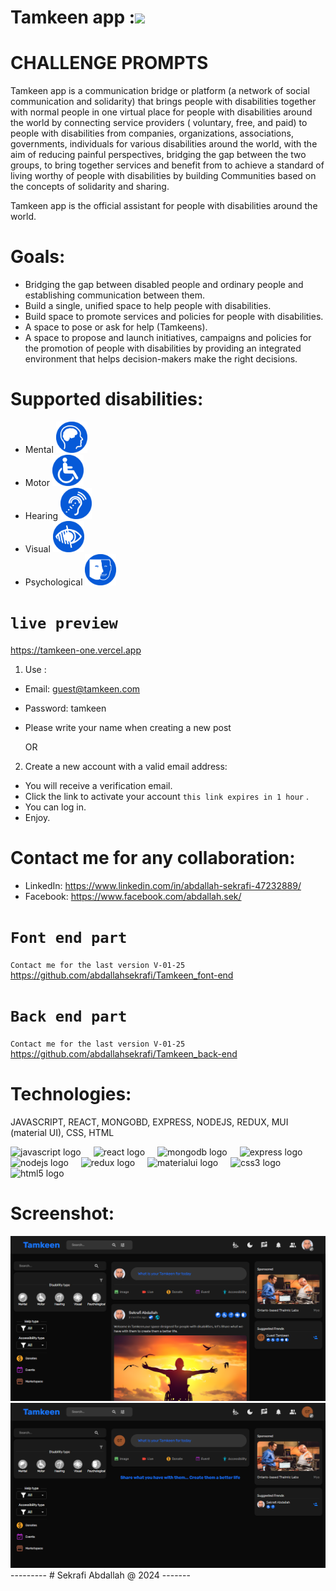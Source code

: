 # Tamkeen app :<img src="https://raw.githubusercontent.com/MartinHeinz/MartinHeinz/master/wave.gif" width="30px">

# CHALLENGE PROMPTS
Tamkeen app is a communication bridge or platform (a network of social communication and solidarity) that brings people with disabilities together with normal people in one virtual place for people with disabilities around the world by connecting service providers ( voluntary, free, and paid) to people with disabilities from companies, organizations, associations, governments, individuals for various disabilities around the world, with the aim of reducing painful perspectives, bridging the gap between the two groups, to bring together services and benefit from to achieve a standard of living worthy of people with disabilities by building Communities based on the concepts of solidarity and sharing.

Tamkeen app is the official assistant for people with disabilities around the world.

# Goals:
- Bridging the gap between disabled people and ordinary people and establishing communication between them.
- Build a single, unified space to help people with disabilities.
- Build space to promote services and policies for people with disabilities.
- A space to pose or ask for help (Tamkeens).
- A space to propose and launch initiatives, campaigns and policies for the promotion of people with disabilities by providing an integrated environment that helps decision-makers make the right decisions.

# Supported disabilities:
- Mental <img src="screenshot/mental.svg" width="50">
- Motor <img src="screenshot/motor.svg" width="50">
- Hearing <img src="screenshot/hearing.svg" width="50">
- Visual <img src="screenshot/visual.svg" width="50">
- Psychological <img src="screenshot/psychological.svg" width="50">

# `live preview` 
https://tamkeen-one.vercel.app

1) Use :
- Email: guest@tamkeen.com
- Password: tamkeen
- Please write your name when creating a new post

  OR
2) Create a new account with a valid email address:
- You will receive a verification email.
- Click the link to activate your account `this link expires in 1 hour` .
- You can log in.
- Enjoy.

# Contact me for any collaboration:
- LinkedIn: https://www.linkedin.com/in/abdallah-sekrafi-47232889/
- Facebook: https://www.facebook.com/abdallah.sek/

# `Font end part`
`Contact me for the last version V-01-25`
https://github.com/abdallahsekrafi/Tamkeen_font-end

# `Back end part` 
`Contact me for the last version V-01-25`
https://github.com/abdallahsekrafi/Tamkeen_back-end

# Technologies: 
JAVASCRIPT, REACT, MONGOBD, EXPRESS, NODEJS, REDUX, MUI (material UI), CSS, HTML

<div align="left">
  <img src="https://cdn.simpleicons.org/javascript/F7DF1E" height="40" alt="javascript logo"  />
  <img width="12" />
  <img src="https://skillicons.dev/icons?i=react" height="40" alt="react logo"  />
  <img width="12" />
  <img src="https://skillicons.dev/icons?i=mongodb" height="40" alt="mongodb logo"  />
  <img width="12" />
  <img src="https://skillicons.dev/icons?i=express" height="40" alt="express logo"  />
  <img width="12" />
  <img src="https://cdn.simpleicons.org/nodedotjs/339933" height="40" alt="nodejs logo"  />
  <img width="12" />
  <img src="https://skillicons.dev/icons?i=redux" height="40" alt="redux logo"  />
  <img width="12" />
  <img src="https://skillicons.dev/icons?i=materialui" height="40" alt="materialui logo"  />
  <img width="12" />
  <img src="https://skillicons.dev/icons?i=css" height="40" alt="css3 logo"  />
  <img width="12" />
  <img src="https://skillicons.dev/icons?i=html" height="40" alt="html5 logo"  />
</div>

# Screenshot:
<img src="screenshot/full.png" width="800">
<img src="screenshot/guest.png" width="800">
---------
# Sekrafi Abdallah @ 2024
-------
